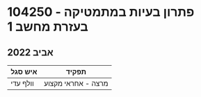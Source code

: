 # 104250 - פתרון בעיות במתמטיקה בעזרת מחשב 1

## אביב 2022

| איש סגל | תפקיד |
| ---- | ---- |
| וולף עדי | מרצה - אחראי מקצוע |

